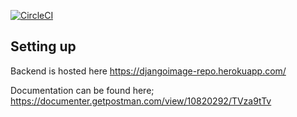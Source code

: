 [![CircleCI](https://circleci.com/gh/circleci/circleci-docs.svg?style=shield)](https://circleci.com/gh/gabbyprecious/image-repository)


## Setting up 

Backend is hosted here https://djangoimage-repo.herokuapp.com/

Documentation can be found here; https://documenter.getpostman.com/view/10820292/TVza9tTv